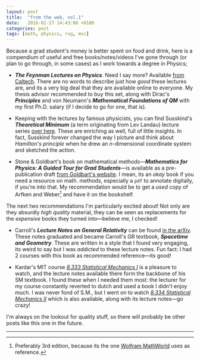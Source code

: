 ```yaml
---
layout: post
title:  "from the web, vol.1"
date:   2016-02-27 14:43:00 +0100
categories: post
tags: [math, physics, rug, msc]
---
```


Because a grad student's money is better spent on food and drink, here is a compendium of useful and free books/notes/videos I've gone through (or plan to go through, in some cases) as I work towards a degree in Physics;

- ***The Feynman Lectures on Physics***. Need I say more? Available [from Caltech](http://feynmanlectures.caltech.edu/). There are no words to describe just how *good* these lectures are, and its a very big deal that they are available online to everyone. My thesis advisor recommended to buy this set, along with Dirac's ***Principles*** and von Neumann's ***Mathematical Foundations of QM*** with my first Ph.D. salary (if I decide to go for one, that is). 

- Keeping with the lectures by famous physicists, you can find Susskind's ***Theoretical Minimum*** (a term originating from Lev Landau) lecture series [over here](http://theoreticalminimum.com). These are enriching as well, full of little insights. In fact, Susskind forever changed the way I picture and think about *Hamilton's principle* when he drew an *n*-dimensional coordinate system and sketched the action.

- Stone & Goldbart's book on mathematical methods—***Mathematics for Physics: A Guided Tour for Grad Students***—is available as a pre-publication draft [from Goldbart's website](http://www.goldbart.gatech.edu/PG_MS_MfP.htm). I mean, its an *okay* book if you need a resource on math. methods, especially a `pdf` to annotate digitally, if you're into that. My recommendation would be to get a *used* copy of Arfken and Weber[^1] and have it on the bookshelf.

The next two recommendations I'm particularly excited about! Not only are they absurdly *high quality* material, they can be seen as replacements for the *expensive* books they turned into—believe me, I checked!

- Carroll's ***Lecture Notes on General Relativity*** can be found [in the arXiv](http://arxiv.org/abs/gr-qc/9712019). These notes graduated and became Carroll's GR textbook, ***Spacetime and Geometry***. These are written in a style that I found very engaging, its weird to say but I was *addicted* to these lecture notes. Fun fact: I had 2 courses with this book as recommended reference—its good!

- Kardar's MIT course *[8.333 Statistical Mechanics I](https://ocw.mit.edu/courses/physics/8-333-statistical-mechanics-i-statistical-mechanics-of-particles-fall-2013/)* is a pleasure to watch, and the lecture notes available there form the backbone of his SM textbook. I found these when I needed them most: the lecturer for my course constantly reverted to dutch and used a book I didn't enjoy much. I was never fond of S.M., but I went on to watch *[8.334 Statistical Mechanics II](https://ocw.mit.edu/courses/physics/8-334-statistical-mechanics-ii-statistical-physics-of-fields-spring-2014/)* which is also available, along with its lecture notes—go crazy!

I'm always on the lookout for quality stuff, so there will probably be other posts like this one in the future.

---

[^1]: Preferably 3rd edition, because its the one [Wolfram MathWorld](https://mathworld.wolfram.com/) uses as reference.